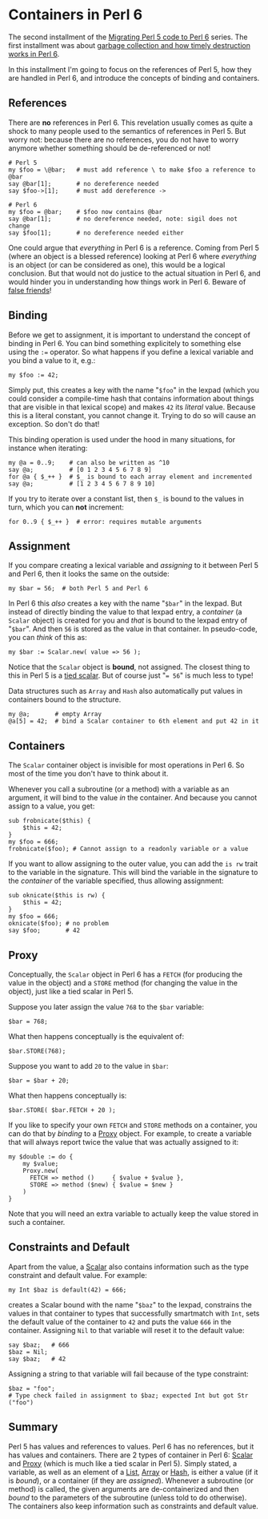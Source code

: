 Containers in Perl 6
====================
The second installment of the
[Migrating Perl 5 code to Perl 6](5to6-introduction.md) series.  The first
installment was about [garbage collection and how timely destruction works in Perl 6](5to6-finalizing.md).

In this installment I'm going to focus on the references of Perl 5, how they
are handled in Perl 6, and introduce the concepts of binding and containers.

References
----------
There are **no** references in Perl 6.  This revelation usually comes as quite
a shock to many people used to the semantics of references in Perl 5.  But
worry not: because there are no references, you do not have to worry anymore
whether something should be de-referenced or not!

    # Perl 5
    my $foo = \@bar;   # must add reference \ to make $foo a reference to @bar
    say @bar[1];       # no dereference needed
    say $foo->[1];     # must add dereference ->

    # Perl 6
    my $foo = @bar;    # $foo now contains @bar
    say @bar[1];       # no dereference needed, note: sigil does not change
    say $foo[1];       # no dereference needed either

One could argue that *everything* in Perl 6 is a reference.  Coming from
Perl 5 (where an object is a blessed reference) looking at Perl 6 where
*everything* is an object (or can be considered as one), this would be a
logical conclusion.  But that would not do justice to the actual situation
in Perl 6, and would hinder you in understanding how things work in Perl 6.
Beware of [false friends](https://en.wikipedia.org/wiki/False_friend)!

Binding
-------
Before we get to assignment, it is important to understand the concept of
binding in Perl 6.  You can bind something explicitely to something else
using the `:=` operator.  So what happens if you define a lexical variable
and you bind a value to it, e.g.:

    my $foo := 42;

Simply put, this creates a key with the name "`$foo`" in the lexpad (which
you could consider a compile-time hash that contains information about things
that are visible in that lexical scope) and makes `42` its *literal* value.
Because this is a literal constant, you cannot change it.  Trying to do so
will cause an exception.  So don't do that!

This binding operation is used under the hood in many situations, for
instance when iterating:

    my @a = 0..9;    # can also be written as ^10
    say @a;          # [0 1 2 3 4 5 6 7 8 9]
    for @a { $_++ }  # $_ is bound to each array element and incremented
    say @a;          # [1 2 3 4 5 6 7 8 9 10]

If you try to iterate over a constant list, then `$_` is bound to the values
in turn, which you can **not** increment:

    for 0..9 { $_++ }  # error: requires mutable arguments

Assignment
----------
If you compare creating a lexical variable and *assigning* to it between
Perl 5 and Perl 6, then it looks the same on the outside:

    my $bar = 56;  # both Perl 5 and Perl 6

In Perl 6 this *also* creates a key with the name "`$bar`" in the lexpad.
But instead of directly binding the value to that lexpad entry, a *container*
(a `Scalar` object) is created for you and *that* is bound to the lexpad
entry of "`$bar`".  And then `56` is stored as the value in that container.
In pseudo-code, you can *think* of this as:

    my $bar := Scalar.new( value => 56 );

Notice that the `Scalar` object is **bound**, not assigned.  The closest
thing to this in Perl 5 is a
[tied scalar](https://metacpan.org/pod/distribution/perl/pod/perltie.pod#Tying-Scalars).
But of course just "`= 56`" is much less to type!

Data structures such as `Array` and `Hash` also automatically put values in
containers bound to the structure.

    my @a;       # empty Array
    @a[5] = 42;  # bind a Scalar container to 6th element and put 42 in it

Containers
----------
The `Scalar` container object is invisible for most operations in Perl 6.
So most of the time you don't have to think about it.

Whenever you call a subroutine (or a method) with a variable as an argument,
it will bind to the value *in* the container.  And because you cannot assign
to a value, you get:

    sub frobnicate($this) {
        $this = 42;
    }
    my $foo = 666;
    frobnicate($foo); # Cannot assign to a readonly variable or a value

If you want to allow assigning to the outer value, you can add the `is rw`
trait to the variable in the signature.  This will bind the variable in the
signature to the *container* of the variable specified, thus allowing
assignment:

    sub oknicate($this is rw) {
        $this = 42;
    }
    my $foo = 666;
    oknicate($foo); # no problem
    say $foo;       # 42

Proxy
-----
Conceptually, the `Scalar` object in Perl 6 has a `FETCH` (for producing the
value in the object) and a `STORE` method (for changing the value in the
object), just like a tied scalar in Perl 5.

Suppose you later assign the value `768` to the `$bar` variable:

    $bar = 768;

What then happens conceptually is the equivalent of:

    $bar.STORE(768);

Suppose you want to add `20` to the value in `$bar`:

    $bar = $bar + 20;

What then happens conceptually is:

    $bar.STORE( $bar.FETCH + 20 );

If you like to specify your own `FETCH` and `STORE` methods on a container,
you can do that by *binding* to a
[Proxy](https://docs.perl6.org/type/Proxy) object.  For example, to create
a variable that will always report twice the value that was actually assigned
to it:

    my $double := do {
        my $value;
        Proxy.new(
          FETCH => method ()     { $value + $value },
          STORE => method ($new) { $value = $new }
        )
    }

Note that you will need an extra variable to actually keep the value stored
in such a container.

Constraints and Default
-----------------------
Apart from the value, a [Scalar](https://docs.perl6.org/type/Scalar) also
contains information such as the type constraint and default value.  For
example:

    my Int $baz is default(42) = 666;

creates a Scalar bound with the name "`$baz`" to the lexpad, constrains the
values in that container to types that successfully smartmatch with `Int`,
sets the default value of the container to `42` and puts the value `666` in
the container.  Assigning `Nil` to that variable will reset it to the default
value:

    say $baz;   # 666
    $baz = Nil;
    say $baz;   # 42

Assigning a string to that variable will fail because of the type constraint:

    $baz = "foo";
    # Type check failed in assignment to $baz; expected Int but got Str ("foo")

Summary
-------
Perl 5 has values and references to values.  Perl 6 has no references, but
it has values and containers.  There are 2 types of container in Perl 6:
[Scalar](https://docs.perl6.org/type/Scalar) and
[Proxy](https://docs.perl6.org/type/Proxy) (which is much like a tied scalar
in Perl 5).  Simply stated, a variable, as well as an element of a
[List](https://docs.perl6.org/type/List), 
[Array](https://docs.perl6.org/type/Array) or
[Hash](https://docs.perl6.org/type/Hash), is either a value (if it is
*bound*), or a container (if they are *assigned*).  Whenever a subroutine
(or method) is called, the given arguments are de-containerized and then
*bound* to the parameters of the subroutine (unless told to do otherwise).
The containers also keep information such as constraints and default value.
